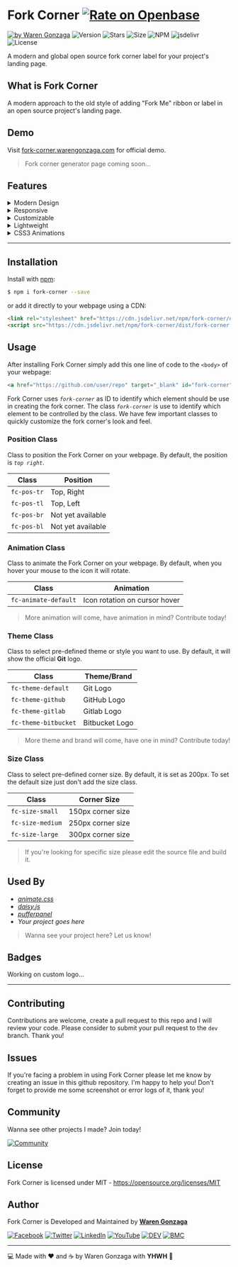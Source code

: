 # Fork Corner [![Rate on Openbase](https://badges.openbase.io/js/rating/fork-corner.svg)](https://openbase.io/js/fork-corner?utm_source=embedded&utm_medium=badge&utm_campaign=rate-badge)

[![by Waren Gonzaga](https://img.shields.io/badge/by-Waren%20Gonzaga-blue.svg?longCache=true&style=flat-square)](https://bmc.xyz/warengonzaga) ![Version](https://img.shields.io/github/release/WarenGonzaga/fork-corner.svg?style=flat-square) ![Stars](https://img.shields.io/github/stars/WarenGonzaga/fork-corner.svg?style=flat-square) ![Size](https://img.shields.io/github/repo-size/warengonzaga/fork-corner?color=green&style=flat-square) ![NPM](https://img.shields.io/npm/dm/fork-corner?color=red&style=flat-square) ![jsdelivr](https://img.shields.io/jsdelivr/npm/hm/fork-corner?color=orange&style=flat-square) ![License](https://img.shields.io/github/license/WarenGonzaga/fork-corner.svg?style=flat-square)

A modern and global open source fork corner label for your project's landing page.

## What is Fork Corner

A modern approach to the old style of adding "Fork Me" ribbon or label in an open source project's landing page.

## Demo

Visit [fork-corner.warengonzaga.com](https://fork-corner.warengonzaga.com) for official demo.

> Fork corner generator page coming soon...

## Features

<!-- markdownlint-disable MD033 MD014 -->

<details>
    <summary>Modern Design</summary><br/>

> _The Fork Corner design inspired by [Tholman's GitHub Corners](https://github.com/tholman/github-corners), I made my own version by adding more control to it using CSS and JS. Instead of using SVG I use icons from [Devicons](https://devicons.dev)._

</details>

<details>
    <summary>Responsive</summary><br/>

> _Fork Corner is responsive to any screen sizes. Focus on your landing page while fork corner do the rest of responsive design._

</details>

<details>
    <summary>Customizable</summary><br/>

> _It uses class to quickly customize your Fork Corner. It allows you to change themes, animations, and which want you want to position your Fork Corner. You can edit the source file if you want more advance customization._

</details>

<details>
    <summary>Lightweight</summary><br/>

> _Fork Corner is very lightweight and optimized so don't worry about the performance of your landing page._

</details>

<details>
    <summary>CSS3 Animations</summary><br/>

> _Fork Corner author is a core contributor to the popular [animate.css](https://animate.style). You can customize your Fork Corner animations by using utility classes just like using [animate.css](https://animate.style) utility classes._

</details>

<!-- markdownlint-enable MD033 -->

---

## Installation

Install with [npm](https://www.npmjs.com/package/fork-corner):

<!-- markdownlint-disable MD014 -->

```bash
$ npm i fork-corner --save
```

<!-- markdownlint-enable MD014 -->

or add it directly to your webpage using a CDN:

```html
<link rel="stylesheet" href="https://cdn.jsdelivr.net/npm/fork-corner/dist/fork-corner.min.css">
<script src="https://cdn.jsdelivr.net/npm/fork-corner/dist/fork-corner.min.js" defer></script>
```

## Usage

After installing Fork Corner simply add this one line of code to the ``<body>`` of your webpage:

```html
<a href="https://github.com/user/repo" target="_blank" id="fork-corner" class="fork-corner fc-pos-tr fc-animate-default fc-theme-default"></a>
```

Fork Corner uses _``fork-corner``_ as ID to identify which element should be use in creating the fork corner. The class _``fork-corner``_ is use to identify which element to be controlled by the class. We have few important classes to quickly customize the fork corner's look and feel.

### Position Class

Class to position the Fork Corner on your webpage. By default, the position is _``top right``_.

| Class | Position |
|-------|----------|
| ``fc-pos-tr`` | Top, Right |
| ``fc-pos-tl`` | Top, Left |
| ``fc-pos-br`` | Not yet available |
| ``fc-pos-bl`` | Not yet available |

### Animation Class

Class to animate the Fork Corner on your webpage. By default, when you hover your mouse to the icon it will rotate.

| Class | Animation |
|-------|-----------|
| ``fc-animate-default`` | Icon rotation on cursor hover |

> More animation will come, have animation in mind? Contribute today!

### Theme Class

Class to select pre-defined theme or style you want to use. By default, it will show the official **Git** logo.

| Class | Theme/Brand |
|-------|-----------|
| ``fc-theme-default`` | Git Logo |
| ``fc-theme-github`` | GitHub Logo |
| ``fc-theme-gitlab`` | Gitlab Logo |
| ``fc-theme-bitbucket`` | Bitbucket Logo |

> More theme and brand will come, have one in mind? Contribute today!

### Size Class

Class to select pre-defined corner size. By default, it is set as 200px. To set the default size just don't add the size class.

| Class | Corner Size |
|-------|-----------|
| ``fc-size-small`` | 150px corner size |
| ``fc-size-medium`` | 250px corner size |
| ``fc-size-large`` | 300px corner size |

> If you're looking for specific size please edit the source file and build it.

## Used By

- _[animate.css](https://animate.style)_
- _[daisy.js](https://daisyjs.warengonzaga.com)_
- _[pufferpanel](https://pufferpanel.com)_
- _Your project goes here_

> Wanna see your project here? Let us know!

## Badges

Working on custom logo...

---

## Contributing

Contributions are welcome, create a pull request to this repo and I will review your code. Please consider to submit your pull request to the ```dev``` branch. Thank you!

## Issues

If you're facing a problem in using Fork Corner please let me know by creating an issue in this github repository. I'm happy to help you! Don't forget to provide me some screenshot or error logs of it, thank you!

## Community

Wanna see other projects I made? Join today!

[![Community](https://discordapp.com/api/guilds/659684980137656340/widget.png?style=banner3)](https://bmc.xyz/warengonzaga)

## License

Fork Corner is licensed under MIT - <https://opensource.org/licenses/MIT>

## Author

Fork Corner is Developed and Maintained by **[Waren Gonzaga](https://github.com/warengonzaga)**

[![Facebook](https://img.shields.io/badge/Facebook-%231877F2.svg?&style=flat-square&logo=facebook&logoColor=white)](https://facebook.com/warengonzagaofficial) [![Twitter](https://img.shields.io/badge/Twitter-%231DA1F2.svg?&style=flat-square&logo=twitter&logoColor=white)](https://twitter.com/warengonzaga) [![LinkedIn](https://img.shields.io/badge/LinkedIn-%230077B5.svg?&style=flat-square&logo=linkedin&logoColor=white)](https://linkedin.com/in/warengonzagaofficial) [![YouTube](https://img.shields.io/badge/YouTube-%23FF0000.svg?&style=flat-square&logo=youtube&logoColor=white)](https://youtube.com/warengonzaga) [![DEV](https://img.shields.io/badge/DEV-%23000000.svg?&style=flat-square&logo=dev.to&logoColor=white)](https://dev.to/warengonzaga) [![BMC](https://img.shields.io/badge/Buy%20Me%20a%20Coffee-%23FFDD00.svg?&style=flat-square&logo=buy-me-a-coffee&logoColor=black)](https://dev.to/warengonzaga)

---

:computer: Made with :heart: and :coffee: by Waren Gonzaga with **YHWH** :pray:
